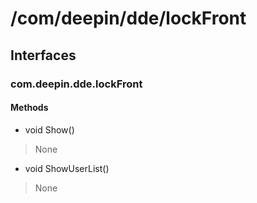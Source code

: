 # /com/deepin/dde/lockFront
## Interfaces
### com.deepin.dde.lockFront
#### Methods

- void Show()
> None

- void ShowUserList()
> None
